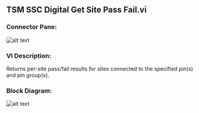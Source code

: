 ## **TSM SSC Digital Get Site Pass Fail.vi**
### Connector Pane:
![alt text](/Instrument%20Control/Digital/Pattern%20Actions/TSM%20SSC%20Digital%20Get%20Site%20Pass%20Fail.vic.png "TSM SSC Digital Get Site Pass Fail.vi connector pane")

### VI Description:
Returns per-site pass/fail results for sites connected to the specified pin(s) and pin group(s).

### Block Diagram:
![alt text](/Instrument%20Control/Digital/Pattern%20Actions/TSM%20SSC%20Digital%20Get%20Site%20Pass%20Fail.vid.png "TSM SSC Digital Get Site Pass Fail.vi block diagram")
